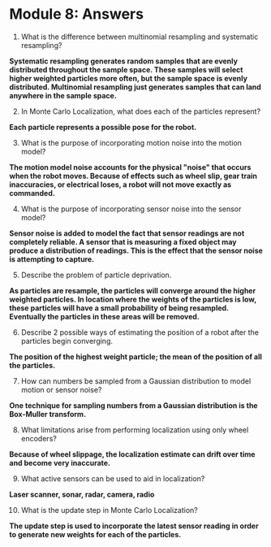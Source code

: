 # Module 8: Answers

1.  What is the difference between multinomial resampling and systematic resampling?

  **Systematic resampling generates random samples that are evenly distributed throughout the sample space.  These samples will select higher weighted particles more often, but the sample space is evenly distributed.  Multinomial resampling just generates samples that can land anywhere in the sample space.**

2.  In Monte Carlo Localization, what does each of the particles represent?

  **Each particle represents a possible pose for the robot.**

3.  What is the purpose of incorporating motion noise into the motion model?

  **The motion model noise accounts for the physical "noise" that occurs when the robot moves.  Because of effects such as wheel slip, gear train inaccuracies, or electrical loses, a robot will not move exactly as commanded.**

4.  What is the purpose of incorporating sensor noise into the sensor model?

  **Sensor noise is added to model the fact that sensor readings are not completely reliable.  A sensor that is measuring a fixed object may produce a distribution of readings.  This is the effect that the sensor noise is attempting to capture.**

5.  Describe the problem of particle deprivation.

  **As particles are resample, the particles will converge around the higher weighted particles.  In location where the weights of the particles is low, these particles will have a small probability of being resampled.  Eventually the particles in these areas will be removed.**

6.  Describe 2 possible ways of estimating the position of a robot after the particles begin converging.

  **The position of the highest weight particle; the mean of the position of all the particles.**

7.  How can numbers be sampled from a Gaussian distribution to model motion or sensor noise?

  **One technique for sampling numbers from a Gaussian distribution is the Box-Muller transform.**

8.  What limitations arise from performing localization using only wheel encoders?

  **Because of wheel slippage, the localization estimate can drift over time and become very inaccurate.**

9.  What active sensors can be used to aid in localization?  

  **Laser scanner, sonar, radar, camera, radio**

10.  What is the update step in Monte Carlo Localization?

  **The update step is used to incorporate the latest sensor reading in order to generate new weights for each of the particles.**
